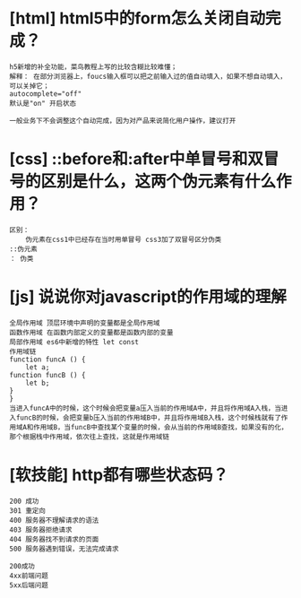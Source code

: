 # [html] html5中的form怎么关闭自动完成？
    h5新增的补全功能，菜鸟教程上写的比较含糊比较难懂；
    解释： 在部分浏览器上，foucs输入框可以把之前输入过的值自动填入，如果不想自动填入，可以关掉它；
    autocomplete="off"
    默认是"on" 开启状态

    一般业务下不会调整这个自动完成，因为对产品来说简化用户操作，建议打开
# [css] ::before和:after中单冒号和双冒号的区别是什么，这两个伪元素有什么作用？
    区别： 
        伪元素在css1中已经存在当时用单冒号 css3加了双冒号区分伪类
    ::伪元素
    ： 伪类
# [js] 说说你对javascript的作用域的理解
    全局作用域 顶层环境中声明的变量都是全局作用域
    函数作用域 在函数内部定义的变量都是函数内部的变量
    局部作用域 es6中新增的特性 let const
    作用域链 
    function funcA () {
        let a;
    function funcB () {
        let b;
    }
    }
    当进入funcA中的时候，这个时候会把变量a压入当前的作用域A中，并且将作用域A入栈，当进入funcB的时候，会把变量b压入当前的作用域B中，并且将作用域B入栈，这个时候栈就有了作用域A和作用域B，当funcB中查找某个变量的时候，会从当前的作用域B查找，如果没有的化，那个根据栈中作用域，依次往上查找，这就是作用域链
# [软技能] http都有哪些状态码？
    200 成功
    301 重定向
    400 服务器不理解请求的语法
    403 服务器拒绝请求
    404 服务器找不到请求的页面
    500 服务器遇到错误，无法完成请求

    200成功
    4xx前端问题
    5xx后端问题